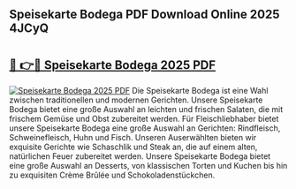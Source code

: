 ## Speisekarte Bodega PDF Download Online 2025 4JCyQ

# <h2><a href="http://gcbcugh.nevu.top/?p=Speisekarte+Bodega">🔗 👉🔴 Speisekarte Bodega 2025 PDF</a></h2>

[![Speisekarte Bodega 2025 PDF](https://i.imgur.com/dBaPXMq.png)](http://gcbcugh.nevu.top/?p=Speisekarte+Bodega)
Die Speisekarte Bodega ist eine Wahl zwischen traditionellen und modernen Gerichten. Unsere Speisekarte Bodega bietet eine große Auswahl an leichten und frischen Salaten, die mit frischem Gemüse und Obst zubereitet werden. Für Fleischliebhaber bietet unsere Speisekarte Bodega eine große Auswahl an Gerichten: Rindfleisch, Schweinefleisch, Huhn und Fisch. Unseren Auserwählten bieten wir exquisite Gerichte wie Schaschlik und Steak an, die auf einem alten, natürlichen Feuer zubereitet werden. Unsere Speisekarte Bodega bietet eine große Auswahl an Desserts, von klassischen Torten und Kuchen bis hin zu exquisiten Crème Brûlée und Schokoladenstückchen.
